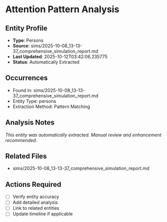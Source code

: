 # Attention Pattern Analysis

## Entity Profile
- **Type**: Persons
- **Source**: sims/2025-10-08_13-13-37_comprehensive_simulation_report.md
- **Last Updated**: 2025-10-12T03:42:06.235775
- **Status**: Automatically Extracted

## Occurrences
- Found in: sims/2025-10-08_13-13-37_comprehensive_simulation_report.md
- Entity Type: persons
- Extraction Method: Pattern Matching

## Analysis Notes
*This entity was automatically extracted. Manual review and enhancement recommended.*

## Related Files
- sims/2025-10-08_13-13-37_comprehensive_simulation_report.md

## Actions Required
- [ ] Verify entity accuracy
- [ ] Add detailed analysis
- [ ] Link to related entities
- [ ] Update timeline if applicable
